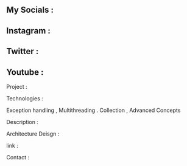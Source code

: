 ## My Socials : 

## Instagram : 

## Twitter : 

## Youtube : 


Project : 

Technologies : 

Exception handling , Multithreading . Collection , Advanced Concepts


Description : 

Architecture Deisgn : 


link : 

Contact : 



